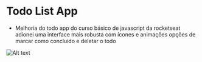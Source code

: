 # Todo List App

* Melhoria do todo app do curso básico de javascript da rocketseat
adionei uma interface mais robusta com ícones e animações opções de marcar como concluido e deletar o todo


![Alt text](https://github.com/luanzinhowhoami/todoapp/blob/master/assets/Captura%20de%20tela%20de%202020-05-24%2023-56-51.png "Todo App by Luan Campos")
